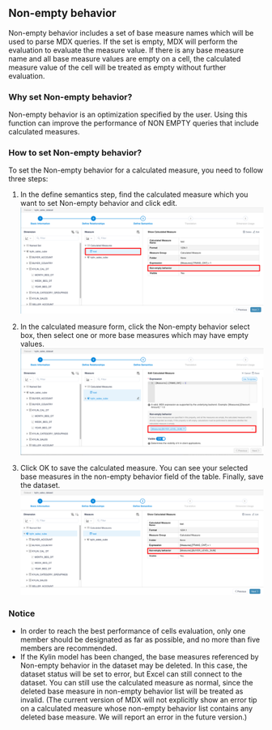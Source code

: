 ## Non-empty behavior
Non-empty behavior includes a set of base measure names which will be used to parse MDX queries. If the set is empty, MDX will perform the evaluation to evaluate the measure value. If there is any base measure name and all base measure values are empty on a cell, the calculated measure value of the cell will be treated as empty without further evaluation.

### Why set Non-empty behavior?
Non-empty behavior is an optimization specified by the user. Using this function can improve the performance of NON EMPTY queries that include calculated measures.

### How to set Non-empty behavior?
To set the Non-empty behavior for a calculated measure, you need to follow three steps:

1. In the define semantics step, find the calculated measure which you want to set Non-empty behavior and click edit.
![Find the calculated measure and click edit](images/calculated_measure/non_empty_behavior_1.en.png)

1. In the calculated measure form, click the Non-empty behavior select box, then select one or more base measures which may have empty values.
![Select one or more base measures](images/calculated_measure/non_empty_behavior_2.en.png)

1. Click OK to save the calculated measure. You can see your selected base measures in the non-empty behavior field of the table. Finally, save the dataset.
![Click OK to save the calculated measure with non-empty behavior](images/calculated_measure/non_empty_behavior_3.en.png)

### Notice
- In order to reach the best performance of cells evaluation, only one member should be designated as far as possible, and no more than five members are recommended.
- If the Kylin model has been changed, the base measures referenced by Non-empty behavior in the dataset may be deleted. In this case, the dataset status will be set to error, but Excel can still connect to the dataset. You can still use the calculated measure as normal, since the deleted base measure in non-empty behavior list will be treated as invalid. (The current version of MDX will not explicitly show an error tip on a calculated measure whose non-empty behavior list contains any deleted base measure. We will report an error in the future version.)
